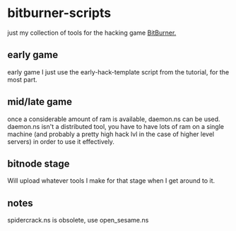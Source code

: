 # bitburner-scripts
just my collection of tools for the hacking game [BitBurner.](https://danielyxie.github.io/bitburner/)

## early game
early game I just use the early-hack-template script from the tutorial, for the most part.

## mid/late game
once a considerable amount of ram is available, daemon.ns can be used.
daemon.ns isn't a distributed tool, you have to have lots of ram on a single machine
(and probably a pretty high hack lvl in the case of higher level servers) in order to
use it effectively.

## bitnode stage
Will upload whatever tools I make for that stage when I get around to it.

## notes
spidercrack.ns is obsolete, use open_sesame.ns
